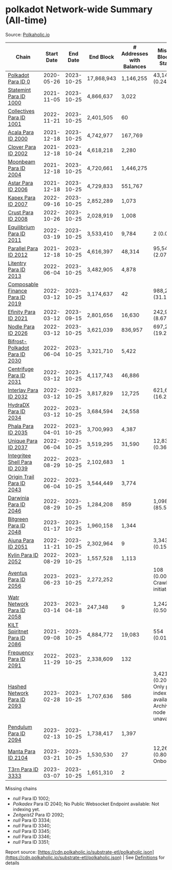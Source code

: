 # polkadot Network-wide Summary (All-time)

Source: [Polkaholic.io](https://polkaholic.io)


| Chain            | Start Date | End Date | End Block | # Addresses with Balances | Missing Blocks / Status |
| ---------------- | ---------- | ---------| --------- | ------------------------- | ----------------------- |
| [Polkadot Para ID 0](/polkadot/0-polkadot) | 2020-05-26 | 2023-10-25 | 17,868,943 |  1,146,255 | 43,144 (0.24%)  |
| [Statemint Para ID 1000](/polkadot/1000-statemint) | 2021-11-05 | 2023-10-25 | 4,866,637 |  3,022 |    |
| [Collectives Para ID 1001](/polkadot/1001-collectives) | 2022-11-21 | 2023-10-25 | 2,401,505 |  60 |    |
| [Acala Para ID 2000](/polkadot/2000-acala) | 2021-12-18 | 2023-10-25 | 4,742,977 |  167,769 |    |
| [Clover Para ID 2002](/polkadot/2002-clover) | 2021-12-18 | 2023-10-24 | 4,618,218 |  2,280 |    |
| [Moonbeam Para ID 2004](/polkadot/2004-moonbeam) | 2021-12-18 | 2023-10-25 | 4,720,661 |  1,446,275 |    |
| [Astar Para ID 2006](/polkadot/2006-astar) | 2021-12-18 | 2023-10-25 | 4,729,833 |  551,767 |    |
| [Kapex Para ID 2007](/polkadot/2007-kapex) | 2022-09-16 | 2023-10-25 | 2,852,289 |  1,073 |    |
| [Crust Para ID 2008](/polkadot/2008-crust) | 2022-10-26 | 2023-10-25 | 2,028,919 |  1,008 |    |
| [Equilibrium Para ID 2011](/polkadot/2011-equilibrium) | 2022-03-19 | 2023-10-25 | 3,533,410 |  9,784 | 2 (0.00%)  |
| [Parallel Para ID 2012](/polkadot/2012-parallel) | 2021-12-18 | 2023-10-25 | 4,616,397 |  48,314 | 95,541 (2.07%)  |
| [Litentry Para ID 2013](/polkadot/2013-litentry) | 2022-06-04 | 2023-10-25 | 3,482,905 |  4,878 |    |
| [Composable Finance Para ID 2019](/polkadot/2019-composable) | 2022-03-12 | 2023-10-25 | 3,174,637 |  42 | 988,228 (31.13%)  |
| [Efinity Para ID 2021](/polkadot/2021-efinity) | 2022-03-12 | 2023-09-15 | 2,801,656 |  16,630 | 242,949 (8.67%)  |
| [Nodle Para ID 2026](/polkadot/2026-nodle) | 2022-03-12 | 2023-10-25 | 3,621,039 |  836,957 | 697,249 (19.26%)  |
| [Bifrost-Polkadot Para ID 2030](/polkadot/2030-bifrost-dot) | 2022-06-04 | 2023-10-25 | 3,321,710 |  5,422 |    |
| [Centrifuge Para ID 2031](/polkadot/2031-centrifuge) | 2022-03-12 | 2023-10-25 | 4,117,743 |  46,886 |    |
| [Interlay Para ID 2032](/polkadot/2032-interlay) | 2022-03-12 | 2023-10-25 | 3,817,829 |  12,725 | 621,626 (16.28%)  |
| [HydraDX Para ID 2034](/polkadot/2034-hydradx) | 2022-03-12 | 2023-10-25 | 3,684,594 |  24,558 |    |
| [Phala Para ID 2035](/polkadot/2035-phala) | 2022-04-01 | 2023-10-25 | 3,700,993 |  4,387 |    |
| [Unique Para ID 2037](/polkadot/2037-unique) | 2022-06-04 | 2023-10-25 | 3,519,295 |  31,590 | 12,839 (0.36%)  |
| [Integritee Shell Para ID 2039](/polkadot/2039-integritee-shell) | 2022-08-29 | 2023-10-25 | 2,102,683 |  1 |    |
| [Origin Trail Para ID 2043](/polkadot/2043-origintrail) | 2022-06-04 | 2023-10-25 | 3,544,449 |  3,774 |    |
| [Darwinia Para ID 2046](/polkadot/2046-darwinia) | 2022-08-29 | 2023-10-25 | 1,284,208 |  859 | 1,098,047 (85.50%)  |
| [Bitgreen Para ID 2048](/polkadot/2048-bitgreen) | 2023-01-17 | 2023-10-25 | 1,960,158 |  1,344 |    |
| [Ajuna Para ID 2051](/polkadot/2051-ajuna) | 2022-11-21 | 2023-10-25 | 2,302,964 |  9 | 3,343 (0.15%)  |
| [Kylin Para ID 2052](/polkadot/2052-kylin) | 2022-08-29 | 2023-10-25 | 1,557,528 |  1,113 |    |
| [Aventus Para ID 2056](/polkadot/2056-aventus) | 2023-06-23 | 2023-10-25 | 2,272,252 |   | 108 (0.00%) Crawling initiated |
| [Watr Network Para ID 2058](/polkadot/2058-watr) | 2023-03-14 | 2023-04-18 | 247,348 |  9 | 1,242 (0.50%)  |
| [KILT Spiritnet Para ID 2086](/polkadot/2086-kilt) | 2021-09-08 | 2023-10-25 | 4,884,772 |  19,083 | 554 (0.01%)  |
| [Frequency Para ID 2091](/polkadot/2091-frequency) | 2022-11-29 | 2023-10-25 | 2,338,609 |  132 |    |
| [Hashed Network Para ID 2093](/polkadot/2093-hashed) | 2023-02-28 | 2023-10-25 | 1,707,636 |  586 | 3,421 (0.20%) Only partial index available: Archive node unavailable |
| [Pendulum Para ID 2094](/polkadot/2094-pendulum) | 2023-02-13 | 2023-10-25 | 1,738,417 |  1,397 |    |
| [Manta Para ID 2104](/polkadot/2104-manta) | 2023-03-21 | 2023-10-25 | 1,530,530 |  27 | 12,262 (0.80%) Onboarding |
| [T3rn Para ID 3333](/polkadot/3333-t3rn) | 2023-03-07 | 2023-10-25 | 1,651,310 |  2 |    |

Missing chains


* *null* Para ID 1002; 
* *Polkadex* Para ID 2040; No Public Websocket Endpoint available: Not indexing yet.
* *Zeitgeist2* Para ID 2092; 
* *null* Para ID 3334; 
* *null* Para ID 3340; 
* *null* Para ID 3345; 
* *null* Para ID 3346; 
* *null* Para ID 3351; 

Report source: [https://cdn.polkaholic.io/substrate-etl/polkaholic.json](https://cdn.polkaholic.io/substrate-etl/polkaholic.json) | See [Definitions](/DEFINITIONS.md) for details
